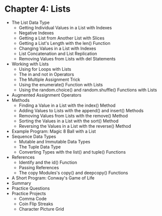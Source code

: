 # Chapter 4: Lists
- The List Data Type
  - Getting Individual Values in a List with Indexes
  - Negative Indexes
  - Getting a List from Another List with Slices
  - Getting a List's Length with the len() Function
  - Changing Values in a List with Indexes
  - List Concatenation and List Replication
  - Removing Values from Lists with del Statements
- Working with Lists
  - Using for Loops with Lists
  - The in and not in Operators
  - The Multiple Assignment Trick
  - Using the enumerate() Function with Lists
  - Using the random.choice() and random.shuffle() Functions with Lists
- Augmented Assignment Operators
- Methods
  - Finding a Value in a List with the index() Method
  - Adding Values to Lists with the append() and insert() Methods
  - Removing Values from Lists with the remove() Method
  - Sorting the Values in a List with the sort() Method
  - Reversing the Values in a List with the reverse() Method
- Example Program: Magic 8 Ball with a List
- Sequence Data Types
  - Mutable and Immutable Data Types
  - The Tuple Data Type
  - Converting Types with the list() and tuple() Functions
- References
  - Identify and the id() Function
  - Passing References
  - The copy Modules's copy() and deepcopy() Functions
- A Short Program: Conway's Game of Life
- Summary
- Practice Questions
- Practice Projects
  - Comma Code
  - Coin Flip Streaks
  - Character Picture Grid